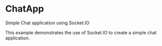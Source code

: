 # ChatApp
Simple Chat application using Socket.IO

This example demonstrates the use of Socket.IO to create a simple chat application.
